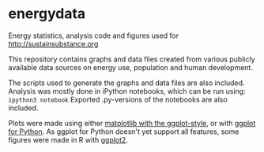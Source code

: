 # energydata

Energy statistics, analysis code and figures used for http://sustainsubstance.org

This repository contains graphs and data files created from various publicly available data sources on energy use, population and human development. 

The scripts used to generate the graphs and data files are also included.
Analysis was mostly done in iPython notebooks, which can be run using:
`ipython3 notebook`
Exported .py-versions of the notebooks are also included.

Plots were made using either [matplotlib with the ggplot-style](http://matplotlib.org/users/style_sheets.html), or with [ggplot for Python](http://yhat.github.io/ggplot/). As ggplot for Python doesn't yet support all features, some figures were made in R with [ggplot2](http://ggplot2.org/).

